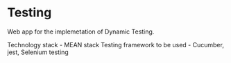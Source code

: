 # Testing
Web app for the implemetation of Dynamic Testing.


Technology stack - MEAN stack 
Testing framework to be used -  Cucumber, jest, Selenium testing
